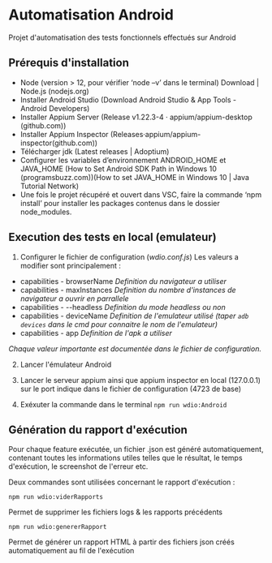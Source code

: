 # Automatisation Android

Projet d'automatisation des tests fonctionnels effectués sur Android


## Prérequis d'installation

- Node (version > 12, pour vérifier ‘node –v’ dans le terminal) Download | Node.js (nodejs.org) 
- Installer Android Studio (Download Android Studio & App Tools - Android Developers) 
- Installer Appium Server (Release v1.22.3-4 · appium/appium-desktop (github.com)) 
- Installer Appium Inspector (Releases·appium/appium-inspector(github.com)) 
- Télécharger jdk (Latest releases | Adoptium) 
- Configurer les variables d’environnement ANDROID_HOME et JAVA_HOME (How to Set Android SDK Path in Windows 10 (programsbuzz.com))(How to set JAVA_HOME in Windows 10 | Java Tutorial Network) 
- Une fois le projet récupéré et ouvert dans VSC, faire la commande ‘npm install’ pour installer les packages contenus dans le dossier node_modules. 


## Execution des tests en local (emulateur)

1. Configurer le fichier de configuration (_wdio.conf.js_)
Les valeurs a modifier sont principalement :
- capabilities - browserName
_Definition du navigateur a utiliser_
- capabilities - maxInstances 
_Definition du nombre d'instances de navigateur a ouvrir en parrallele_
- capabilities - --headless 
_Definition du mode headless ou non_
- capabilities - deviceName
_Definition de l'emulateur utilisé (taper ```adb devices``` dans le cmd pour connaitre le nom de l'emulateur)_
- capabilities - app
_Definition de l'apk a utiliser_

_Chaque valeur importante est documentée dans le fichier de configuration._

2. Lancer l'émulateur Android

3. Lancer le serveur appium ainsi que appium inspector en local (127.0.0.1) sur le port indique dans le fichier de configuration (4723 de base)

4. Exéxuter la commande dans le terminal ```npm run wdio:Android```


## Génération du rapport d'exécution

Pour chaque feature exécutée, un fichier .json est généré automatiquement, contenant toutes les informations utiles telles que le résultat, le temps d'exécution, le screenshot de l'erreur etc.

Deux commandes sont utilisées concernant le rapport d'exécution : 

```nodejs
npm run wdio:viderRapports
```
Permet de supprimer les fichiers logs & les rapports précédents

```nodejs
npm run wdio:genererRapport
```
Permet de générer un rapport HTML à partir des fichiers json créés automatiquement au fil de l'exécution
